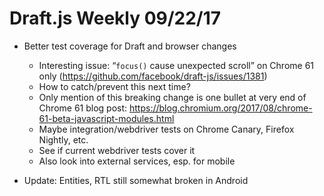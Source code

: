 # Draft.js Weekly 09/22/17

* Better test coverage for Draft and browser changes
    * Interesting issue: “`focus()` cause unexpected scroll” on Chrome 61 only (https://github.com/facebook/draft-js/issues/1381)
    * How to catch/prevent this next time?
    * Only mention of this breaking change is one bullet at very end of Chrome 61 blog post: https://blog.chromium.org/2017/08/chrome-61-beta-javascript-modules.html
    * Maybe integration/webdriver tests on Chrome Canary, Firefox Nightly, etc.
    * See if current webdriver tests cover it
    * Also look into external services, esp. for mobile

* Update: Entities, RTL still somewhat broken in Android
